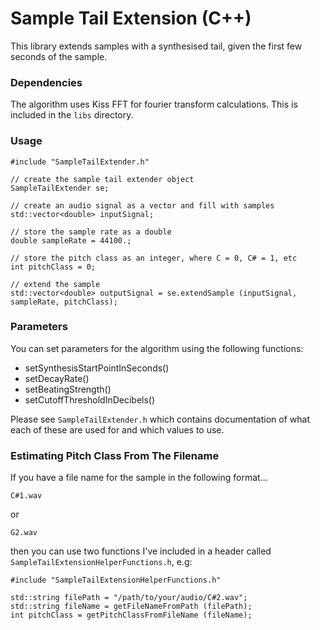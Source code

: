 # Sample Tail Extension (C++)

This library extends samples with a synthesised tail, given the first few seconds of the sample. 

### Dependencies

The algorithm uses Kiss FFT for fourier transform calculations. This is included in the `libs` directory.

### Usage


	#include "SampleTailExtender.h"
	
	// create the sample tail extender object
	SampleTailExtender se;
	
	// create an audio signal as a vector and fill with samples
	std::vector<double> inputSignal; 
	
	// store the sample rate as a double
	double sampleRate = 44100.;
	
	// store the pitch class as an integer, where C = 0, C# = 1, etc
	int pitchClass = 0; 
	
	// extend the sample
	std::vector<double> outputSignal = se.extendSample (inputSignal, sampleRate, pitchClass);
	
### Parameters

You can set parameters for the algorithm using the following functions:

- setSynthesisStartPointInSeconds()
- setDecayRate()
- setBeatingStrength()
- setCutoffThresholdInDecibels()

Please see `SampleTailExtender.h` which contains documentation of what each of these are used for and which values to use.
	
### Estimating Pitch Class From The Filename

If you have a file name for the sample in the following format...

`C#1.wav`

or 

`G2.wav`

then you can use two functions I've included in a header called `SampleTailExtensionHelperFunctions.h`, e.g:

	#include "SampleTailExtensionHelperFunctions.h"

	std::string filePath = "/path/to/your/audio/C#2.wav";
	std::string fileName = getFileNameFromPath (filePath);
	int pitchClass = getPitchClassFromFileName (fileName);